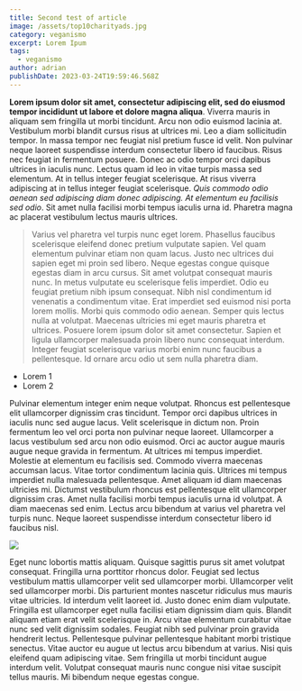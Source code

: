 ```yaml
---
title: Second test of article
image: /assets/top10charityads.jpg
category: veganismo
excerpt: Lorem Ipum
tags:
  - veganismo
author: adrian
publishDate: 2023-03-24T19:59:46.568Z
---
```

**Lorem ipsum dolor sit amet, consectetur adipiscing elit, sed do eiusmod tempor incididunt ut labore et dolore magna aliqua**. Viverra mauris in aliquam sem fringilla ut morbi tincidunt. Arcu non odio euismod lacinia at. Vestibulum morbi blandit cursus risus at ultrices mi. Leo a diam sollicitudin tempor. In massa tempor nec feugiat nisl pretium fusce id velit. Non pulvinar neque laoreet suspendisse interdum consectetur libero id faucibus. Risus nec feugiat in fermentum posuere. Donec ac odio tempor orci dapibus ultrices in iaculis nunc. Lectus quam id leo in vitae turpis massa sed elementum. At in tellus integer feugiat scelerisque. At risus viverra adipiscing at in tellus integer feugiat scelerisque. *Quis commodo odio aenean sed adipiscing diam donec adipiscing. At elementum eu facilisis sed odio*. Sit amet nulla facilisi morbi tempus iaculis urna id. Pharetra magna ac placerat vestibulum lectus mauris ultrices.

> Varius vel pharetra vel turpis nunc eget lorem. Phasellus faucibus scelerisque eleifend donec pretium vulputate sapien. Vel quam elementum pulvinar etiam non quam lacus. Justo nec ultrices dui sapien eget mi proin sed libero. Neque egestas congue quisque egestas diam in arcu cursus. Sit amet volutpat consequat mauris nunc. In metus vulputate eu scelerisque felis imperdiet. Odio eu feugiat pretium nibh ipsum consequat. Nibh nisl condimentum id venenatis a condimentum vitae. Erat imperdiet sed euismod nisi porta lorem mollis. Morbi quis commodo odio aenean. Semper quis lectus nulla at volutpat. Maecenas ultricies mi eget mauris pharetra et ultrices. Posuere lorem ipsum dolor sit amet consectetur. Sapien et ligula ullamcorper malesuada proin libero nunc consequat interdum. Integer feugiat scelerisque varius morbi enim nunc faucibus a pellentesque. Id ornare arcu odio ut sem nulla pharetra diam.

* L﻿orem 1
* L﻿orem 2

Pulvinar elementum integer enim neque volutpat. Rhoncus est pellentesque elit ullamcorper dignissim cras tincidunt. Tempor orci dapibus ultrices in iaculis nunc sed augue lacus. Velit scelerisque in dictum non. Proin fermentum leo vel orci porta non pulvinar neque laoreet. Ullamcorper a lacus vestibulum sed arcu non odio euismod. Orci ac auctor augue mauris augue neque gravida in fermentum. At ultrices mi tempus imperdiet. Molestie at elementum eu facilisis sed. Commodo viverra maecenas accumsan lacus. Vitae tortor condimentum lacinia quis. Ultrices mi tempus imperdiet nulla malesuada pellentesque. Amet aliquam id diam maecenas ultricies mi. Dictumst vestibulum rhoncus est pellentesque elit ullamcorper dignissim cras. Amet nulla facilisi morbi tempus iaculis urna id volutpat. A diam maecenas sed enim. Lectus arcu bibendum at varius vel pharetra vel turpis nunc. Neque laoreet suspendisse interdum consectetur libero id faucibus nisl.

![](/assets/top10charityads.jpg)

Eget nunc lobortis mattis aliquam. Quisque sagittis purus sit amet volutpat consequat. Fringilla urna porttitor rhoncus dolor. Feugiat sed lectus vestibulum mattis ullamcorper velit sed ullamcorper morbi. Ullamcorper velit sed ullamcorper morbi. Dis parturient montes nascetur ridiculus mus mauris vitae ultricies. Id interdum velit laoreet id. Justo donec enim diam vulputate. Fringilla est ullamcorper eget nulla facilisi etiam dignissim diam quis. Blandit aliquam etiam erat velit scelerisque in. Arcu vitae elementum curabitur vitae nunc sed velit dignissim sodales. Feugiat nibh sed pulvinar proin gravida hendrerit lectus. Pellentesque pulvinar pellentesque habitant morbi tristique senectus. Vitae auctor eu augue ut lectus arcu bibendum at varius. Nisi quis eleifend quam adipiscing vitae. Sem fringilla ut morbi tincidunt augue interdum velit. Volutpat consequat mauris nunc congue nisi vitae suscipit tellus mauris. Mi bibendum neque egestas congue.